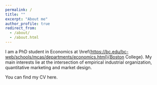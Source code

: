 ```yaml
---
permalink: /
title: ""
excerpt: "About me"
author_profile: true
redirect_from:
  - /about/
  - /about.html
---
```

I am a PhD student in Economics at \href{https://bc.edu/bc-web/schools/mcas/departments/economics.html}{Boston College}. My main interests lie at the intersection of empirical industrial organization, quantitative marketing and market design.


You can find my CV here.
